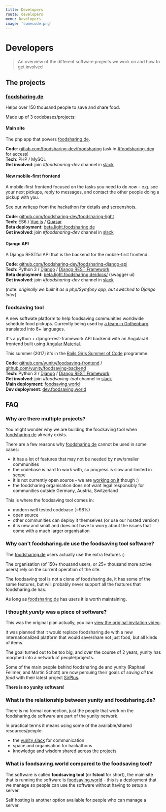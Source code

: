 ```yaml
---
title: Developers
route: developers
menu: Developers
image: 'somecode.png'
---
```


# Developers

> An overview of the different software projects we work on and how to get involved

## The projects

### [foodsharing.de](https://foodsharing.de)

Helps over 150 thousand people to save and share food.

Made up of 3 codebases/projects:

#### Main site

The php app that powers [foodsharing.de](https://foodsharing.de).

**Code**: [gitlab.com/foodsharing-dev/foodsharing](https://gitlab.com/foodsharing-dev/foodsharing)
(ask in [#foodsharing-dev](https://slackin.yunity.org) for access)<br>
**Tech**: PHP / MySQL<br>
**Get involved**: join _#foodsharing-dev_ channel in [slack](https://slackin.yunity.org/)

#### New mobile-first frontend

A mobile-first frontend focused on the tasks you need to do _now_ -
e.g. see your next pickups, reply to messages, and contact the other people doing a pickup with you.

See [our writeup](https://devblog.foodsharing.de/2017/04/18/easter-foodsharing-hackathon.html) from the hackathon for details and screenshots.

**Code**: [github.com/foodsharing-dev/foodsharing-light](https://github.com/foodsharing-dev/foodsharing-light)<br>
**Tech**: ES6 / [Vue.js](https://vuejs.org/) / [Quasar](http://quasar-framework.org/)<br>
**Beta deployment**: [beta.light.foodsharing.de](https://beta.light.foodsharing.de)<br>
**Get involved**: join _#foodsharing-dev_ channel in [slack](https://slackin.yunity.org/)

#### Django API

A Django RESTful API that is the backend for the mobile-first frontend.

**Code**: [github.com/foodsharing-dev/foodsharing-django-api](https://github.com/foodsharing-dev/foodsharing-django-api)<br>
**Tech**: Python 3 / [Django](https://www.djangoproject.com/) / [Django REST Framework](http://www.django-rest-framework.org/)<br>
**Beta deployment**: [beta.light.foodsharing.de/docs/](https://beta.light.foodsharing.de/docs/) (swagger ui)<br>
**Get involved**: join _#foodsharing-dev_ channel in [slack](https://slackin.yunity.org/)

(note: _originally we built it as a php/Symfony app, but switched to Django later_)

### foodsaving tool

A new softwate platform to help foodsaving communities worldwide schedule food pickups. Currently being used by [a team in Gothenburg](https://foodsaving.today/en/blog/2017/04/27/foodsharing-gothenburg-part3), translated into 8+ languages.

It's a python + django-rest-framework API backend with an AngularJS frontend built using [Angular Material](https://material.angularjs.org/).

This summer (2017) it's in the [Rails Girls Summer of Code](https://teams.railsgirlssummerofcode.org/projects/129-foodsaving-and-foodsharing) programme.

**Code**: [github.com/yunity/foodsaving-frontend](https://github.com/yunity/foodsaving-frontend/) / [github.com/yunity/foodsaving-backend](https://github.com/yunity/foodsaving-backend/)<br>
**Tech**: Python 3 / [Django](https://www.djangoproject.com/) / [Django REST Framework](http://www.django-rest-framework.org/)<br>
**Get involved**: join _#foodsaving-tool_ channel in [slack](https://slackin.yunity.org/)<br>
**Main deployment**: [foodsaving.world](https://foodsaving.world)<br>
**Dev deployment**: [dev.foodsaving.world](https://dev.foodsaving.world)

## FAQ

### Why are there multiple projects?

You might wonder why we are building the foodsaving tool
when [foodsharing.de](https://foodsharing.de) already exists.

There are a few reasons why [foodsharing.de](https://foodsharing.de) cannot be used in some cases:
* it has a lot of features that may not be needed by new/smaller communities
* the codebase is hard to work with, so progress is slow and limited in scope
* it is not currently open source - we are [working on it](https://gitlab.com/foodsharing-dev/issues0/milestones/2) though :)
* the foodsharing organisation does not want legal responsibly for communities outside Germany, Austria, Switzerland

This is where the foodsaving tool comes in:
* modern well tested codebase (~98%)
* open source
* other communities can deploy it themselves (or use our hosted version)
* it is new and small and does not have to worry about the issues that come with a much larger organisation

### Why can't foodsharing.de use the foodsaving tool software?

The [foodsharing.de](https://foodsharing.de) users actually use the extra features :)

The organisation (of 150+ thousand users, or 25+ thousand more active users) rely on
the current operation of the site.

The foodsaving tool is not a clone of foodsharing.de, it has some of the same features, but
will probably never support all the features that foodsharing.de has.

As long as [foodsharing.de](https://foodsharing.de) has users it is worth maintaining.

### I thought _yunity_ was a piece of software?

This was the original plan actually, you can [view the original invitation video](https://www.youtube.com/watch?v=kTh24fueZNI).

It was planned that it would replace foodsharing.de with a new internationalized platform that would save/share not just food, but all kinds of items.

The goal turned out to be too big, and over the course of 2 years, yunity has morphed into a network of people/projects.

Some of the main people behind foodsharing.de and yunity (Raphael Fellmer, and Martin Schott) are now persuing their goals of _saving all the food_ with their latest project [SirPlus](https://sirplus.de).

**There is no yunity software!**

### What is the relationship between yunity and foodsharing.de?

There is no formal connection, just the people that work on the foodsharing.de
software are part of the yunity network.

In practical terms it means using some of the available/shared resources/people:
* the [yunity slack](https://slackin.yunity.org) for communication
* space and organisation for hackathons
* knowledge and wisdom shared across the projects

### What is foodsaving.world compared to the foodsaving tool?

The software is called **foodsaving tool** (or **fstool** for short),
the main site that is running the software is [foodsaving.world](https://foodsaving.world) -
this is a deployment that we manage so people can use the software without having to setup a server.

Self hosting is another option available for people who can manage a server.